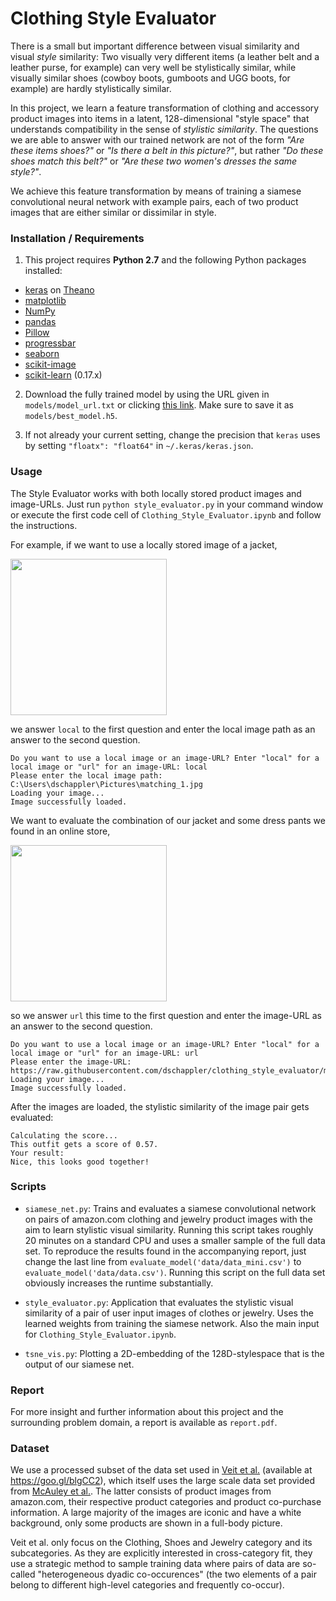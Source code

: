 # Clothing Style Evaluator

There is a small but important difference between visual similarity and visual _style_ similarity: Two visually very different items (a leather belt and a leather purse, for example) can very well be stylistically similar, while visually similar shoes (cowboy boots, gumboots and UGG boots, for example) are hardly stylistically similar. 

In this project, we learn a feature transformation of clothing and accessory product images into items in a latent, 128-dimensional "style space" that understands compatibility in the sense of _stylistic similarity_. The questions we are able to answer with our trained network are not of the form _"Are these items shoes?"_ or _"Is there a belt in this picture?"_, but rather _"Do these shoes match this belt?"_ or _"Are these two women's dresses the same style?"_. 

We achieve this feature transformation by means of training a siamese convolutional neural network with example pairs, each of two product images that are either similar or dissimilar in style.

### Installation / Requirements

1. This project requires **Python 2.7** and the following Python packages installed:

- [keras] on [Theano]
- [matplotlib]
- [NumPy]
- [pandas]
- [Pillow]
- [progressbar]
- [seaborn]
- [scikit-image]
- [scikit-learn] (0.17.x)


2. Download the fully trained model by using the URL given in ```models/model_url.txt``` or clicking [this link](https://docs.google.com/uc?export=download&confirm=WXIN&id=0B2CX6USTeTN7clJHdkMzYjhfaU0). Make sure to save it as ```models/best_model.h5```.

3. If not already your current setting, change the precision that `keras` uses by setting `"floatx": "float64"` in  `~/.keras/keras.json`.


### Usage

The Style Evaluator works with both locally stored product images and image-URLs. 
Just run `python style_evaluator.py` in your command window or execute the first code cell of `Clothing_Style_Evaluator.ipynb` and follow the instructions.

For example, if we want to use a locally stored image of a jacket,

<img src="https://raw.githubusercontent.com/dschappler/clothing_style_evaluator/master/example_images/matching_1.jpg" height="250" />

we answer `local` to the first question and enter the local image path as an answer to the second question.


```Image 1 of 2:
Do you want to use a local image or an image-URL? Enter "local" for a local image or "url" for an image-URL: local
Please enter the local image path: C:\Users\dschappler\Pictures\matching_1.jpg
Loading your image...
Image successfully loaded.
```

We want to evaluate the combination of our jacket and some dress pants we found in an online store,

<img src="https://raw.githubusercontent.com/dschappler/clothing_style_evaluator/master/example_images/matching_2.jpg" height="250" />

so we answer `url` this time to the first question and enter the image-URL as an answer to the second question.

```Image 2 of 2:
Do you want to use a local image or an image-URL? Enter "local" for a local image or "url" for an image-URL: url
Please enter the image-URL: https://raw.githubusercontent.com/dschappler/clothing_style_evaluator/master/example_images/matching_2.jpg
Loading your image...
Image successfully loaded.
```

After the images are loaded, the stylistic similarity of the image pair gets evaluated:

```
Calculating the score...
This outfit gets a score of 0.57.
Your result:
Nice, this looks good together!
```

### Scripts

* ```siamese_net.py```: Trains and evaluates a siamese convolutional network on pairs of amazon.com clothing and jewelry product images with the aim to learn stylistic visual similarity. Running this script takes roughly 20 minutes on a standard CPU and uses a smaller sample of the full data set. To reproduce the results found in the accompanying report, just change the last line from `evaluate_model('data/data_mini.csv')` to `evaluate_model('data/data.csv')`. Running this script on the full data set obviously increases the runtime substantially.

* ```style_evaluator.py```: Application that evaluates the stylistic visual similarity of a pair of user input images of clothes or jewelry. Uses the learned weights from training the siamese network. Also the main input for ```Clothing_Style_Evaluator.ipynb```.

* ```tsne_vis.py```: Plotting a 2D-embedding of the 128D-stylespace that is the output of our siamese net.


### Report

For more insight and further information about this project and the surrounding problem domain, a report is available as ```report.pdf```.

### Dataset

We use a processed subset of the data set used in [Veit et al.] (available at https://goo.gl/blgCC2), which itself uses the large scale data set provided from [McAuley et al.]. The latter consists of product images from amazon.com, their respective product categories and product co-purchase information. A large majority of the images are iconic and have a white background, only some products are shown in a full-body picture.

Veit et al. only focus on the Clothing, Shoes and Jewelry category and its subcategories. As they are explicitly interested in cross-category fit, they use a strategic method to sample training data where pairs of data are so-called "heterogeneous dyadic co-occurences" (the two elements of a pair belong to different high-level categories and frequently co-occur).


[//]: # (These are reference links used in the body of this note and get stripped out when the markdown processor does its job. There is no need to format nicely because it shouldn't be seen. Thanks SO - http://stackoverflow.com/questions/4823468/store-comments-in-markdown-syntax)


   
[NumPy]: <http://www.numpy.org>
[pandas]: <http://pandas.pydata.org/>
[keras]: <https://keras.io/>  
[Theano]: <http://deeplearning.net/software/theano/> 
[matplotlib]: <http://matplotlib.org/> 
[Pillow]: <https://python-pillow.org/>
[progressbar]: <https://pypi.python.org/pypi/progressbar>
[seaborn]: <https://seaborn.pydata.org/>
[scikit-image]: <http://scikit-image.org/>
[scikit-learn]: <http://scikit-learn.org>
[Veit et al.]: <https://arxiv.org/pdf/1509.07473v1.pdf>
[McAuley et al.]: <http://jmcauley.ucsd.edu/data/amazon/>
